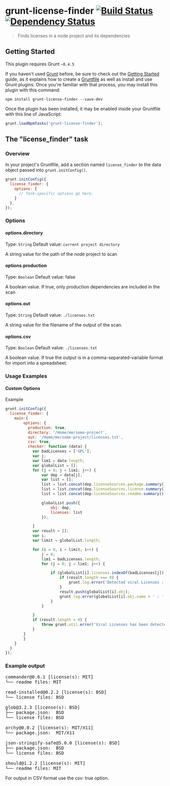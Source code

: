 # grunt-license-finder [![Build Status](https://secure.travis-ci.org/iandotkelly/grunt-license-finder.png)](http://travis-ci.org/iandotkelly/grunt-license-finder)[![Dependency Status](https://gemnasium.com/iandotkelly/grunt-license-finder.svg)](https://gemnasium.com/iandotkelly/grunt-license-finder)

> Finds licenses in a node project and its dependencies

## Getting Started
This plugin requires Grunt `~0.4.5`

If you haven't used [Grunt](http://gruntjs.com/) before, be sure to check out the [Getting Started](http://gruntjs.com/getting-started) guide, as it explains how to create a [Gruntfile](http://gruntjs.com/sample-gruntfile) as well as install and use Grunt plugins. Once you're familiar with that process, you may install this plugin with this command:

```shell
npm install grunt-license-finder --save-dev
```

Once the plugin has been installed, it may be enabled inside your Gruntfile with this line of JavaScript:

```js
grunt.loadNpmTasks('grunt-license-finder');
```

## The "license_finder" task

### Overview
In your project's Gruntfile, add a section named `license_finder` to the data object passed into `grunt.initConfig()`.

```js
grunt.initConfig({
  license_finder: {
    options: {
      // Task-specific options go here.
    }
  },
});
```

### Options

#### options.directory
Type: `String`
Default value: `current project directory`

A string value for the path of the node project to scan

#### options.production
Type: `Boolean`
Default value: false

A boolean value. If true, only production dependencies are included in the scan

#### options.out
Type: `String`
Default value: `./licenses.txt`

A string value for the filename of the output of the scan.

#### options.csv
Type: `Boolean`
Default value: `./licenses.txt`

A boolean value.  If true the output is in a comma-separated-variable format for import into a spreadsheet.

### Usage Examples

#### Custom Options
Example

```js
grunt.initConfig({
  license_finder: {
    main:{
        options: {
          production: true,
          directory: '/Home/me/some-project',
          out: '/Home/me/some-project/licenses.txt',
          csv: true,
          checker: function (data) {
            var badLicenses = ['GPL'];
            var j;
            var lim1 = data.length;
            var globalList = [];
            for (j = 0; j < lim1; j++) {
                var dep = data[j];
                var list = [];
                list = list.concat(dep.licenseSources.package.summary());
                list = list.concat(dep.licenseSources.license.summary());
                list = list.concat(dep.licenseSources.readme.summary());

                globalList.push({
                    obj: dep,
                    licenses: list
                });

            }
            var result = [];
            var i;
            var limit = globalList.length;

            for (i = 0; i < limit; i++) {
                j = 0;
                lim1 = badLicenses.length;
                for (j = 0; j < lim1; j++) {

                    if (globalList[i].licenses.indexOf(badLicenses[j]) > -1) {
                        if (result.length === 0) {
                            grunt.log.error('Detected viral Licenses :');
                        }
                        result.push(globalList[i].obj);
                        grunt.log.error(globalList[i].obj.name + ' : ' + globalList[i].licenses.toString());
                    }
                }

            }
            if (result.length > 0) {
                throw grunt.util.error('Viral Licenses has been detected !!!');
            }
        }
        }
    }
  }
});
```

### Example output

<pre>
commander@0.6.1 [license(s): MIT]
└── readme files: MIT

read-installed@0.2.2 [license(s): BSD]
└── license files: BSD

glob@3.2.3 [license(s): BSD]
├── package.json:  BSD
└── license files: BSD

archy@0.0.2 [license(s): MIT/X11]
└── package.json:  MIT/X11

json-stringify-safe@5.0.0 [license(s): BSD]
├── package.json:  BSD
└── license files: BSD

should@1.2.2 [license(s): MIT]
└── readme files: MIT
</pre>

For output in CSV format use the csv: true option.
